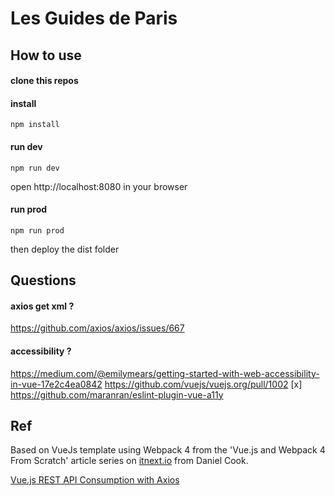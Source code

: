 # Les Guides de Paris

## How to use
#### clone this repos
#### install
```
npm install
```
#### run dev
```
npm run dev
```
open http://localhost:8080 in your browser
#### run prod
```
npm run prod
```
then deploy the dist folder

## Questions

#### axios get xml ?
https://github.com/axios/axios/issues/667

#### accessibility ?
https://medium.com/@emilymears/getting-started-with-web-accessibility-in-vue-17e2c4ea0842
https://github.com/vuejs/vuejs.org/pull/1002
[x] https://github.com/maranran/eslint-plugin-vue-a11y

## Ref

Based on VueJs template using Webpack 4 from the 'Vue.js and Webpack 4 From Scratch' article series on [itnext.io](https://itnext.io) from Daniel Cook.

[Vue.js REST API Consumption with Axios](https://alligator.io/vuejs/rest-api-axios/)
